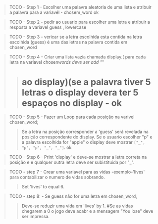 > TODO - Step 1 - Escolher uma palavra aleatoria de uma lista e atribuir a palavra para a variavél - chosem_word ok

> TODO - Step 2 - pedir ao usuario para escolher uma letra e atribuir a resposta a variavel guess , lowercase

> TODO - Step 3 - vericar se a letra escolhida esta contida na letra escolhida (guess) é uma das letras na palavra contida em chosen_word

> TODO - Step 4 - Criar uma lista vazia chamada display.( para cada letra na variavel chosen*words deve ser add "*"
>
> > # ao display)(se a palavra tiver 5 letras o display devera ter 5 espaços no display - ok

> TODO - Step 5 - Fazer um Loop para cada posição na varivel chosen_word;
>
> > Se a letra na posição corresponder a 'guess' será revelada na posição correspondente do display.
> > Se o usuario escolher "p" e a palavra escolhida for "apple" o display deve mostrar `["_", "p", "p", "_", "_"]`. ok

> TODO - Step 6 - Print 'display' e deve-se mostrar a letra correta na posição e e qualquer outra letra deve ser subistituida por "\_".

> TODO - step 7 - Crear uma variavel para as vidas -exemplo-'lives' para contabilizar o numero de vidas sobrando.
>
> > Set 'lives' to equal 6.

> TODO - step 8: - Se guess não for uma letra em chosen_word,
>
> > Deve-se reduzir uma vida em 'lives' by 1.
> > #Se as vidas chegarem a 0 o jogo deve acabr e a mensagem "You lose" deve ser impressa.
